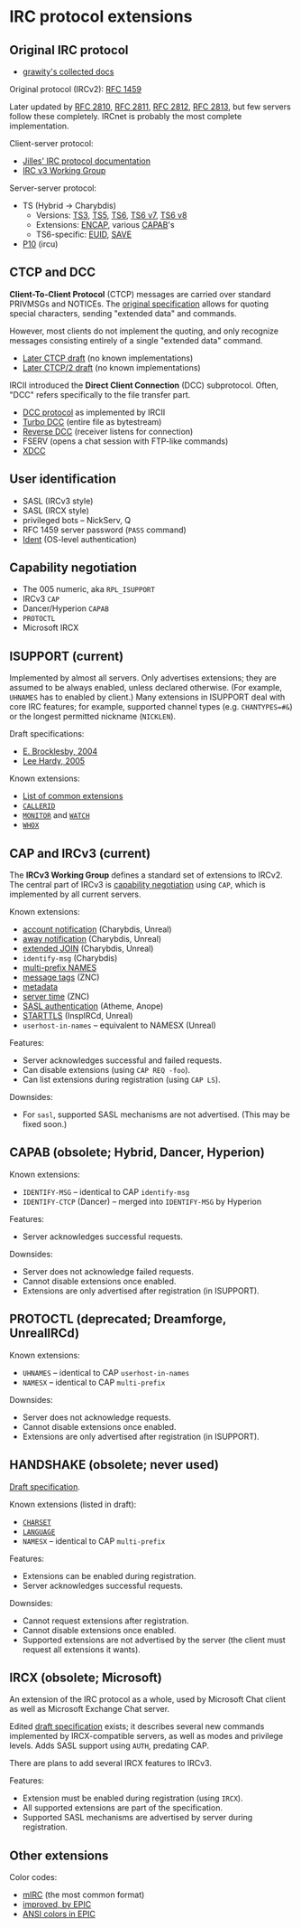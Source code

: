 # IRC protocol extensions

## Original IRC protocol

 * [grawity's collected docs](https://github.com/grawity/irc-docs)

Original protocol (IRCv2): [RFC 1459][rfc1459]

Later updated by [RFC 2810][rfc2810], [RFC 2811][rfc2811], [RFC 2812][rfc2812], [RFC 2813][rfc2813], but few servers follow these completely. IRCnet is probably the most complete implementation.

Client-server protocol:

 * [Jilles' IRC protocol documentation](http://www.stack.nl/~jilles/cgi-bin/hgwebdir.cgi/irc-documentation-jilles/)
 * [IRC v3 Working Group][ircv3]

Server-server protocol:

 * TS (Hybrid → Charybdis)
     * Versions: [TS3][ts3], [TS5][ts5], [TS6][ts6], [TS6 v7][ts6v7], [TS6 v8][ts6v8]
     * Extensions: [ENCAP][ts-encap], various [CAPAB][ts-capab]'s
     * TS6-specific: [EUID][ts6-euid], [SAVE][ts6-save]
 * [P10][p10] (ircu)

  [rfc1459]: http://tools.ietf.org/html/rfc1459
  [rfc2810]: http://tools.ietf.org/html/rfc2810
  [rfc2811]: http://tools.ietf.org/html/rfc2811
  [rfc2812]: http://tools.ietf.org/html/rfc2812
  [rfc2813]: http://tools.ietf.org/html/rfc2813
  [ts3]: https://github.com/grawity/irc-docs/blob/master/server/ts3.txt
  [ts5]: https://github.com/grawity/irc-docs/blob/master/server/ts5.txt
  [ts6]: https://github.com/grawity/irc-docs/blob/master/server/ts6.txt
  [ts6v7]: https://github.com/grawity/irc-docs/blob/master/server/ts6v7.txt
  [ts6v8]: https://github.com/grawity/irc-docs/blob/master/server/ts6v8.txt
  [ts-encap]: http://www.leeh.co.uk/ircd/encap.txt
  [ts-capab]: https://github.com/grawity/irc-docs/blob/master/server/ts-capab.txt
  [ts6-save]: https://github.com/grawity/irc-docs/blob/master/server/ts6-save-collision-fnc.txt
  [ts6-euid]: https://github.com/grawity/irc-docs/blob/master/server/ts6-euid.txt
  [p10]: http://web.mit.edu/klmitch/Sipb/devel/src/ircu2.10.11/doc/p10.html
  [ircv3]: http://ircv3.atheme.org/

## CTCP and DCC

**Client-To-Client Protocol** (CTCP) messages are carried over standard PRIVMSGs and NOTICEs. The [original specification][ctcp] allows for quoting special characters, sending "extended data" and commands.

However, most clients do not implement the quoting, and only recognize messages consisting entirely of a single "extended data" command.

 * [Later CTCP draft][ctcp-1997] (no known implementations)
 * [Later CTCP/2 draft][ctcp2] (no known implementations)

IRCII introduced the **Direct Client Connection** (DCC) subprotocol. Often, "DCC" refers specifically to the file transfer part.

 * [DCC protocol][dcc-ircii] as implemented by IRCII
 * [Turbo DCC][dcc-turbo] (entire file as bytestream)
 * [Reverse DCC][dcc-reverse] (receiver listens for connection)
 * FSERV (opens a chat session with FTP-like commands)
 * [XDCC][dcc-xdcc] 

 [ctcp]: http://www.irchelp.org/irchelp/rfc/ctcpspec.html
 [ctcp-1997]: http://web.archive.org/web/20100209042300/http://www.invlogic.com/irc/ctcp.html
 [ctcp2]: http://web.archive.org/web/20080723170128/http://www.invlogic.com/irc/ctcp2_intro.html
 [dcc-ircii]: http://www.irchelp.org/irchelp/rfc/dccspec.html
 [dcc-turbo]: http://www.visualirc.net/tech-tdcc.php
 [dcc-reverse]: http://cvs.epicsol.org/cgi/viewcvs.cgi/epic5/doc/DCC_REVERSE?rev=1.4
 [dcc-xdcc]: http://xa.bi/files/irc/xdcc.3.3.0b.irc

## User identification

 * SASL (IRCv3 style)
 * SASL (IRCX style)
 * privileged bots – NickServ, Q
 * RFC 1459 server password (`PASS` command)
 * [Ident][rfc1413] (OS-level authentication)

 [rfc1413]: http://tools.ietf.org/html/rfc1413

## Capability negotiation

 * The 005 numeric, aka `RPL_ISUPPORT`
 * IRCv3 `CAP`
 * Dancer/Hyperion `CAPAB`
 * `PROTOCTL`
 * Microsoft IRCX

## ISUPPORT (current)

Implemented by almost all servers. Only advertises extensions; they are assumed to be always enabled, unless declared otherwise. (For example, `UHNAMES` has to enabled by client.) Many extensions in ISUPPORT deal with core IRC features; for example, supported channel types (e.g. `CHANTYPES=#&`) or the longest permitted nickname (`NICKLEN`).

Draft specifications:

 * [E. Brocklesby, 2004][isupport-eb-2004]
 * [Lee Hardy, 2005][isupport-leeh-2005]

Known extensions:

 * [List of common extensions][isupport-list]
 * [`CALLERID`][callerid]
 * [`MONITOR`][monitor] and [`WATCH`][watch]
 * [`WHOX`][whox]

  [isupport-eb-2004]: http://tools.ietf.org/html/draft-brocklesby-irc-isupport-03
  [isupport-leeh-2005]: http://tools.ietf.org/html/draft-hardy-irc-isupport-00
  [isupport-list]: http://www.irc.org/tech_docs/005.html
  [callerid]: http://www.stack.nl/~jilles/cgi-bin/hgwebdir.cgi/irc-documentation-jilles/file/54870aec98e4/reference/modeg.txt
  [monitor]: http://www.stack.nl/~jilles/cgi-bin/hgwebdir.cgi/irc-documentation-jilles/file/54870aec98e4/reference/monitor.txt
  [watch]: http://www.stack.nl/~jilles/cgi-bin/hgwebdir.cgi/irc-documentation-jilles/file/54870aec98e4/reference/draft-meglio-irc-watch-00.txt
  [whox]: http://hg.quakenet.org/snircd/file/37c9c7460603/doc/readme.who

## CAP and IRCv3 (current)

The **IRCv3 Working Group** defines a standard set of extensions to IRCv2. The central part of IRCv3 is [capability negotiation][v3-cap] using `CAP`, which is implemented by all current servers.

Known extensions:

 * [account notification][v3-account-notify] (Charybdis, Unreal)
 * [away notification][v3-away-notify] (Charybdis, Unreal)
 * [extended JOIN][v3-extended-join] (Charybdis, Unreal)
 * `identify-msg` (Charybdis)
 * [multi-prefix NAMES][v3-multi-prefix]
 * [message tags][v3-message-tags] (ZNC)
 * [metadata][v3-metadata]
 * [server time][v3-server-time] (ZNC)
 * [SASL authentication][v3-sasl] (Atheme, Anope)
 * [STARTTLS][v3-tls] (InspIRCd, Unreal)
 * `userhost-in-names` – equivalent to NAMESX (Unreal)

Features:

 * Server acknowledges successful and failed requests.
 * Can disable extensions (using `CAP REQ -foo`).
 * Can list extensions during registration (using `CAP LS`).

Downsides:

 * For `sasl`, supported SASL mechanisms are not advertised. (This may be fixed soon.)

  [v3-cap]: http://ircv3.atheme.org/specification/capability-negotiation-3.1
  [v3-account-notify]: http://ircv3.atheme.org/extensions/account-notify-3.1
  [v3-away-notify]: http://ircv3.atheme.org/extensions/away-notify-3.1
  [v3-extended-join]: http://ircv3.atheme.org/extensions/extended-join-3.1
  [v3-multi-prefix]: http://ircv3.atheme.org/extensions/multi-prefix-3.1
  [v3-sasl]: http://ircv3.atheme.org/extensions/sasl-3.1
  [v3-server-time]: http://ircv3.atheme.org/extensions/server-time-3.2
  [v3-tls]: http://ircv3.atheme.org/extensions/tls-3.1
  [v3-message-tags]: http://ircv3.atheme.org/specification/message-tags-3.2
  [v3-metadata]: http://ircv3.atheme.org/specification/metadata-3.2

## CAPAB (obsolete; Hybrid, Dancer, Hyperion)

Known extensions:

 * `IDENTIFY-MSG` – identical to CAP `identify-msg`
 * `IDENTIFY-CTCP` (Dancer) – merged into `IDENTIFY-MSG` by Hyperion

Features:

 * Server acknowledges successful requests.

Downsides:

 * Server does not acknowledge failed requests.
 * Cannot disable extensions once enabled.
 * Extensions are only advertised after registration (in ISUPPORT).

## PROTOCTL (deprecated; Dreamforge, UnrealIRCd)

Known extensions:

 * `UHNAMES` – identical to CAP `userhost-in-names`
 * `NAMESX` – identical to CAP `multi-prefix`

Downsides:

 * Server does not acknowledge requests.
 * Cannot disable extensions once enabled.
 * Extensions are only advertised after registration (in ISUPPORT).

## HANDSHAKE (obsolete; never used)

[Draft specification][handshake-draft].

Known extensions (listed in draft):

 * [`CHARSET`][handshake-charset]
 * [`LANGUAGE`][handshake-language]
 * `NAMESX` – identical to CAP `multi-prefix`

Features:

 * Extensions can be enabled during registration.
 * Server acknowledges successful requests.

Downsides:

 * Cannot request extensions after registration.
 * Cannot disable extensions once enabled.
 * Supported extensions are not advertised by the server (the client must request all extensions it wants).

 [handshake-draft]: http://www.stack.nl/~jilles/cgi-bin/hgwebdir.cgi/irc-documentation-jilles/file/tip/reference/draft-meglio-irc-handshake-00.txt
 [handshake-charset]: http://www.stack.nl/~jilles/cgi-bin/hgwebdir.cgi/irc-documentation-jilles/file/tip/reference/draft-meglio-irc-handshake-00.txt#l287
 [handshake-language]: http://www.stack.nl/~jilles/cgi-bin/hgwebdir.cgi/irc-documentation-jilles/file/tip/reference/draft-meglio-irc-handshake-00.txt#l312

## IRCX (obsolete; Microsoft)

An extension of the IRC protocol as a whole, used by Microsoft Chat client as well as Microsoft Exchange Chat server.

Edited [draft specification][ircx-draft] exists; it describes several new commands implemented by IRCX-compatible servers, as well as modes and privilege levels. Adds SASL support using `AUTH`, predating CAP.

There are plans to add several IRCX features to IRCv3.

Features:

 * Extension must be enabled during registration (using `IRCX`).
 * All supported extensions are part of the specification.
 * Supported SASL mechanisms are advertised by server during registration.

 [ircx-draft]: http://web.archive.org/web/20110713004824/http://static.ignition-project.com/ircxdraft/

## Other extensions

Color codes:

 * [mIRC][mirc-color] (the most common format)
 * [improved, by EPIC][epic-color]
 * [ANSI colors in EPIC][epic-ansi-color]

 [mirc-color]: http://www.mirc.com/colors.html
 [epic-color]: http://cvs.epicsol.org/cgi/viewcvs.cgi/epic5/doc/color.txt?rev=1.1.1.1
 [epic-ansi-color]: http://cvs.epicsol.org/cgi/viewcvs.cgi/epic5/doc/colors?rev=1.1.1.1
